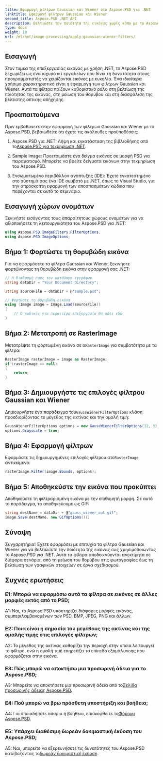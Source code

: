 ```yaml
---
title: Εφαρμογή φίλτρων Gaussian και Wiener στο Aspose.PSD για .NET
linktitle: Εφαρμογή φίλτρων Gaussian και Wiener
second_title: Aspose.PSD .NET API
description: Βελτιώστε την ποιότητα της εικόνας χωρίς κόπο με το Aspose.PSD για .NET. Εφαρμόστε τα φίλτρα Gaussian και Wiener για μείωση θορύβου και βέλτιστη οπτική απήχηση.
type: docs
weight: 10
url: /el/net/image-processing/apply-gaussian-wiener-filters/
---
```

## Εισαγωγή

Στον τομέα της επεξεργασίας εικόνας με χρήση .NET, το Aspose.PSD ξεχωρίζει ως ένα ισχυρό κιτ εργαλείων που δίνει τη δυνατότητα στους προγραμματιστές να χειρίζονται εικόνες με ευκολία. Ένα ιδιαίτερα χρήσιμο χαρακτηριστικό είναι η εφαρμογή των φίλτρων Gaussian και Wiener. Αυτά τα φίλτρα παίζουν καθοριστικό ρόλο στη βελτίωση της ποιότητας της εικόνας, στη μείωση του θορύβου και στη διασφάλιση της βέλτιστης οπτικής απήχησης.

## Προαπαιτούμενα

Πριν εμβαθύνετε στην εφαρμογή των φίλτρων Gaussian και Wiener με το Aspose.PSD, βεβαιωθείτε ότι έχετε τις ακόλουθες προϋποθέσεις:

1. Aspose.PSD για .NET: Λήψη και εγκατάσταση της βιβλιοθήκης από το[Aspose.PSD για τεκμηρίωση .NET](https://reference.aspose.com/psd/net/).

2. Sample Image: Προετοιμάστε ένα δείγμα εικόνας σε μορφή PSD για πειραματισμό. Μπορείτε να βρείτε δείγματα εικόνων στην τεκμηρίωση του Aspose.PSD.

3. Ενσωματωμένο περιβάλλον ανάπτυξης (IDE): Έχετε εγκατεστημένο στο σύστημά σας ένα IDE συμβατό με .NET, όπως το Visual Studio, για την απρόσκοπτη εφαρμογή των αποσπασμάτων κώδικα που παρέχονται σε αυτό το σεμινάριο.

## Εισαγωγή χώρων ονομάτων

Ξεκινήστε εισάγοντας τους απαραίτητους χώρους ονομάτων για να αξιοποιήσετε τη λειτουργικότητα του Aspose.PSD για .NET:

```csharp
using Aspose.PSD.ImageFilters.FilterOptions;
using Aspose.PSD.ImageOptions;
```

## Βήμα 1: Φορτώστε τη θορυβώδη εικόνα

Για να εφαρμόσετε τα φίλτρα Gaussian και Wiener, ξεκινήστε φορτώνοντας τη θορυβώδη εικόνα στην εφαρμογή σας .NET:

```csharp
// Η διαδρομή προς τον κατάλογο εγγράφων.
string dataDir = "Your Document Directory";

string sourceFile = dataDir + @"sample.psd";

// Φορτώστε τη θορυβώδη εικόνα
using (Image image = Image.Load(sourceFile))
{
    // Ο κωδικός για περαιτέρω επεξεργασία θα πάει εδώ
}
```

## Βήμα 2: Μετατροπή σε RasterImage

 Μετατρέψτε τη φορτωμένη εικόνα σε α`RasterImage` για συμβατότητα με τα φίλτρα:

```csharp
RasterImage rasterImage = image as RasterImage;
if (rasterImage == null)
{
    return;
}
```

## Βήμα 3: Δημιουργήστε τις επιλογές φίλτρου Gaussian και Wiener

 Δημιουργήστε ένα παράδειγμα του`GaussWienerFilterOptions` κλάση, προσδιορίζοντας το μέγεθος της ακτίνας και την ομαλή τιμή:

```csharp
GaussWienerFilterOptions options = new GaussWienerFilterOptions(12, 3);
options.Grayscale = true;
```

## Βήμα 4: Εφαρμογή φίλτρων

 Εφαρμόστε τις δημιουργημένες επιλογές φίλτρου στο`RasterImage` αντικείμενο:

```csharp
rasterImage.Filter(image.Bounds, options);
```

## Βήμα 5: Αποθηκεύστε την εικόνα που προκύπτει

Αποθηκεύστε τη φιλτραρισμένη εικόνα με την επιθυμητή μορφή. Σε αυτό το παράδειγμα, το αποθηκεύουμε ως GIF:

```csharp
string destName = dataDir + @"gauss_wiener_out.gif";
image.Save(destName, new GifOptions());
```

## Σύναψη

Συγχαρητήρια! Έχετε εφαρμόσει με επιτυχία τα φίλτρα Gaussian και Wiener για να βελτιώσετε την ποιότητα της εικόνας σας χρησιμοποιώντας το Aspose.PSD για .NET. Αυτά τα φίλτρα αποδεικνύονται ανεκτίμητα σε διάφορα σενάρια, από τη μείωση του θορύβου στις φωτογραφίες έως τη βελτίωση των γραφικών στοιχείων σε έργα σχεδιασμού.

## Συχνές ερωτήσεις

### Ε1: Μπορώ να εφαρμόσω αυτά τα φίλτρα σε εικόνες σε άλλες μορφές εκτός από το PSD;

A1: Ναι, το Aspose.PSD υποστηρίζει διάφορες μορφές εικόνας, συμπεριλαμβανομένων των PSD, BMP, JPEG, PNG και άλλων.

### Ε2: Ποια είναι η σημασία του μεγέθους της ακτίνας και της ομαλής τιμής στις επιλογές φίλτρων;

A2: Το μέγεθος της ακτίνας καθορίζει την περιοχή στην οποία λειτουργεί το φίλτρο, ενώ η ομαλή τιμή επηρεάζει το επίπεδο εξομάλυνσης που εφαρμόζεται στην εικόνα.

### Ε3: Πώς μπορώ να αποκτήσω μια προσωρινή άδεια για το Aspose.PSD;

 A3: Μπορείτε να αποκτήσετε μια προσωρινή άδεια από το[Σελίδα προσωρινής άδειας Aspose.PSD](https://purchase.aspose.com/temporary-license/).

### Ε4: Πού μπορώ να βρω πρόσθετη υποστήριξη και βοήθεια;

 A4: Για οποιαδήποτε απορία ή βοήθεια, επισκεφθείτε το[Φόρουμ Aspose.PSD](https://forum.aspose.com/c/psd/34).

### Ε5: Υπάρχει διαθέσιμη δωρεάν δοκιμαστική έκδοση του Aspose.PSD;

 A5: Ναι, μπορείτε να εξερευνήσετε τις δυνατότητες του Aspose.PSD κατεβάζοντας το[δωρεάν δοκιμαστική έκδοση](https://releases.aspose.com/).
